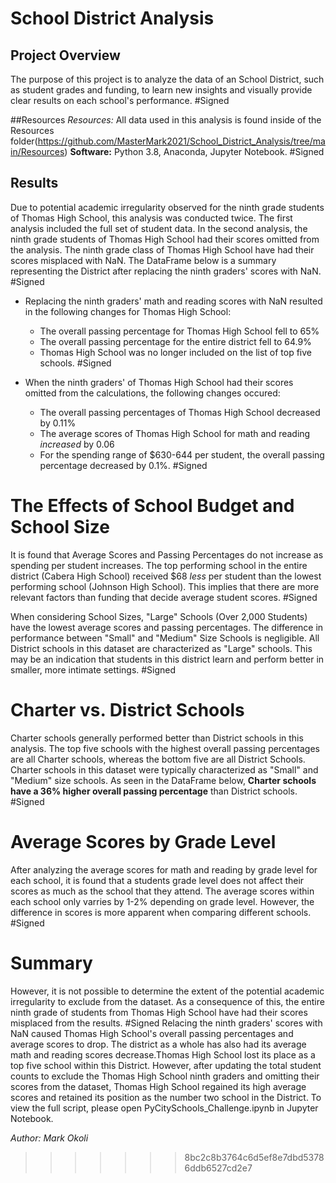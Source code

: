# School District Analysis

## Project Overview
The purpose of this project is to analyze the data of an School District, such as student grades and funding, to learn new insights and visually provide clear results on each school's performance. #Signed

##Resources
*Resources:* All data used in this analysis is found inside of the Resources folder(https://github.com/MasterMark2021/School_District_Analysis/tree/main/Resources)
**Software:** Python 3.8, Anaconda, Jupyter Notebook. #Signed

## Results
Due to potential academic irregularity observed for the ninth grade students of Thomas High School, this analysis was conducted twice. The first analysis included the full set of student data. In the second  analysis, the ninth grade students of Thomas High School had their scores omitted from the analysis. The ninth grade class of Thomas High School have had their scores misplaced with NaN. The DataFrame below is a summary representing the District after replacing the ninth graders' scores with NaN. #Signed

- Replacing the ninth graders' math and reading scores with NaN resulted in the following changes for Thomas High School:
  - The overall passing percentage for Thomas High School fell to 65%
  - The overall passing percentage for the entire district fell to 64.9%
  - Thomas High School was no longer included on the list of top five schools. #Signed

- When the ninth graders' of Thomas High School had their scores omitted from the calculations, the following changes occured:
  - The overall passing percentages of Thomas High School decreased by 0.11%
  - The average scores of Thomas High School for math and reading *increased* by 0.06
  - For the spending range of $630-644 per student, the overall passing percentage decreased by 0.1%. #Signed

# The Effects of School Budget and School Size
It is found that Average Scores and Passing Percentages do not increase as spending per student increases. The top performing school in the entire district (Cabera High School) received $68 *less* per student than the lowest performing school (Johnson High School). This implies that there are more relevant factors than funding that decide average student scores. #Signed
 
When considering School Sizes, "Large" Schools (Over 2,000 Students) have the lowest average scores and passing percentages. The difference in performance between "Small" and "Medium" Size Schools is negligible. All District schools in this dataset are characterized as "Large" schools. This may be an indication that students in this district learn and perform better in smaller, more intimate settings. #Signed

# Charter vs. District Schools
Charter schools generally performed better than District schools in this analysis. The top five schools with the highest overall passing percentages are all Charter schools, whereas the bottom five are all District Schools. Charter schools in this dataset were typically characterized as "Small" and "Medium" size schools. As seen in the DataFrame below, **Charter schools have a 36% higher overall passing percentage** than District schools. #Signed

# Average Scores by Grade Level
After analyzing the average scores for math and reading by grade level for each school, it is found that a students grade level does not affect their scores as much as the school that they attend. The average scores within each school only varries by 1-2% depending on grade level. However, the difference in scores is more apparent when comparing different schools. #Signed

# Summary
However, it is not possible to determine the extent of the potential academic irregularity to exclude from the dataset. As a consequence of this, the entire ninth grade of students from Thomas High School have had their scores misplaced from the results. #Signed
Relacing the ninth graders' scores with NaN caused Thomas High School's overall passing percentages and average scores to drop. The district as a whole has also had its average math and reading scores decrease.Thomas High School lost its place as a top five school within this District. However, after updating the total student counts to exclude the Thomas High School ninth graders and omitting their scores from the dataset, Thomas High School regained its high average scores and retained its position as the number two school in the District. To view the full script, please open PyCitySchools_Challenge.ipynb in Jupyter Notebook.

*Author: Mark Okoli*  
>>>>>>> 8bc2c8b3764c6d5ef8e7dbd53786ddb6527cd2e7
